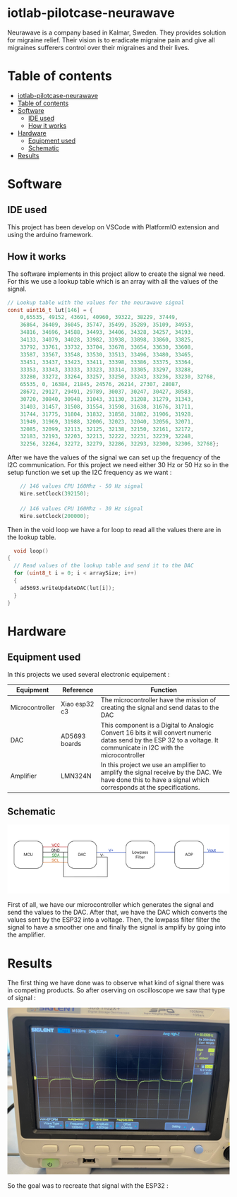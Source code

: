 # iotlab-pilotcase-neurawave

Neurawave is a company based in Kalmar, Sweden. They provides solution for migraine relief. Their vision is to eradicate migraine pain and give all migraines sufferers control over their migraines and their lives.
# Table of contents
- [iotlab-pilotcase-neurawave](#iotlab-pilotcase-neurawave)
- [Table of contents](#table-of-contents)
- [Software](#software)
  - [IDE used](#ide-used)
  - [How it works](#how-it-works)
- [Hardware](#hardware)
  - [Equipment used](#equipment-used)
  - [Schematic](#schematic)
- [Results](#results)

# Software
## IDE used 
 This project has been develop on VSCode with PlatformIO extension and using the arduino framework.

## How it works

The software implements in this project allow to create the signal we need. For this we use a lookup table which is an array with all the values of the signal. 

```c
// Lookup table with the values for the neurawave signal
const uint16_t lut[146] = {
    0,65535, 49152, 43691, 40960, 39322, 38229, 37449,
    36864, 36409, 36045, 35747, 35499, 35289, 35109, 34953,
    34816, 34696, 34588, 34493, 34406, 34328, 34257, 34193,
    34133, 34079, 34028, 33982, 33938, 33898, 33860, 33825,
    33792, 33761, 33732, 33704, 33678, 33654, 33630, 33608,
    33587, 33567, 33548, 33530, 33513, 33496, 33480, 33465,
    33451, 33437, 33423, 33411, 33398, 33386, 33375, 33364,
    33353, 33343, 33333, 33323, 33314, 33305, 33297, 33288,
    33280, 33272, 33264, 33257, 33250, 33243, 33236, 33230, 32768,
    65535, 0, 16384, 21845, 24576, 26214, 27307, 28087,
    28672, 29127, 29491, 29789, 30037, 30247, 30427, 30583,
    30720, 30840, 30948, 31043, 31130, 31208, 31279, 31343,
    31403, 31457, 31508, 31554, 31598, 31638, 31676, 31711,
    31744, 31775, 31804, 31832, 31858, 31882, 31906, 31928,
    31949, 31969, 31988, 32006, 32023, 32040, 32056, 32071,
    32085, 32099, 32113, 32125, 32138, 32150, 32161, 32172,
    32183, 32193, 32203, 32213, 32222, 32231, 32239, 32248,
    32256, 32264, 32272, 32279, 32286, 32293, 32300, 32306, 32768};
```
After we have the values of the signal we can set up the frequency of the I2C communication. For this project we need either 30 Hz or 50 Hz so in the setup function we set up the I2C frequency as we want : 

```c
    // 146 values CPU 160Mhz - 50 Hz signal
    Wire.setClock(392150); 

    // 146 values CPU 160Mhz - 30 Hz signal
    Wire.setClock(200000); 

```
Then in the void loop we have a for loop to read all the values there are in the lookup table. 

```c
  void loop()
{
  // Read values of the lookup table and send it to the DAC
  for (uint8_t i = 0; i < arraySize; i++)
  {
    ad5693.writeUpdateDAC(lut[i]);
  }
}
```

# Hardware
## Equipment used 
In this projects we used several electronic equipement : 

| Equipment       | Reference     | Function |
| ---- | ---- | ---- |
| Microcontroller | Xiao esp32 c3 | The microcontroller have the mission of creating the signal and send datas to the DAC |
| DAC | AD5693 boards | This component is a Digital to Analogic Convert 16 bits it will convert numeric datas send by the ESP 32 to a voltage. It communicate in I2C with the microcontroller|
| Amplifier       | LMN324N       | In this project we use an amplifier to amplify the signal receive by the DAC. We have done this to have a signal which corresponds at the specifications. |
## Schematic

![alt text]( image/Schematic_diagram.png)

First of all, we have our microcontroller which generates the signal and send the values to the DAC. After that, we have the DAC which converts the values sent by the ESP32 into a voltage. Then, the lowpass filter filter the signal to have a smoother one and finally the signal is amplify by going into the amplifier.  

# Results

The first thing we have done was to observe what kind of signal there was in competing products. So after oserving on oscilloscope we saw that type of signal : 

![alt text]( image/competing_signal.jpeg)

So the goal was to recreate that signal with the ESP32 : 
